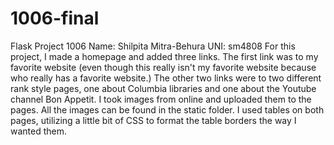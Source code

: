 # 1006-final
Flask Project 1006
Name: Shilpita Mitra-Behura
UNI: sm4808
For this project, I made a homepage and added three links. The first link was to
my favorite website (even though this really isn't my favorite website because who really has
a favorite website.)
The other two links were to two different rank style pages, one about Columbia libraries
and one about the Youtube channel Bon Appetit.
I took images from online and uploaded them to the pages. All the images can be found in the
static folder. I used tables on both pages, utilizing a little bit of CSS to format the table
borders the way I wanted them.
